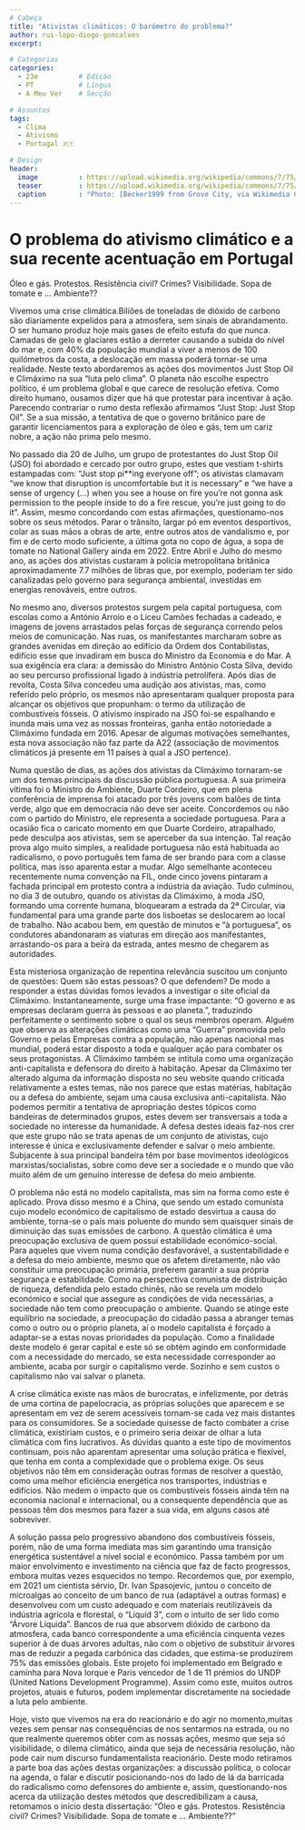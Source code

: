 ```yaml
---
# Cabeça
title: "Ativistas climáticos: O barómetro do problema?"
author: rui-lopo-diogo-goncalves
excerpt:

# Categorias
categories:
  - 23e          # Edição
  - PT           # Língua
  - A Meu Ver    # Secção

# Assuntos
tags:
  - Clima 
  - Ativismo
  - Portugal 🇵🇹

# Design
header:
  image          : https://upload.wikimedia.org/wikipedia/commons/7/75/Global_Climate_Strike_IMG_0241_%2840438403403%29.jpg
  teaser         : https://upload.wikimedia.org/wikipedia/commons/7/75/Global_Climate_Strike_IMG_0241_%2840438403403%29.jpg 
  caption        : "Photo: [Becker1999 from Grove City, via Wikimedia Commons](https://commons.wikimedia.org/wiki/File:Global_Climate_Strike_IMG_0241_(40438403403).jpg)"
---
```


# O problema do ativismo climático e a sua recente acentuação em Portugal

Óleo e gás. Protestos. Resistência civil? Crimes? Visibilidade. Sopa de tomate e … Ambiente??

Vivemos uma crise climática.Biliões de toneladas de dióxido de carbono são diariamente expelidos para a atmosfera, sem sinais de abrandamento. O ser humano produz hoje mais gases de efeito estufa do que nunca. Camadas de gelo e glaciares estão a derreter causando a subida do nível do mar e, com 40% da população mundial a viver a menos de 100 quilómetros da costa, a deslocação em massa poderá tornar-se uma realidade.
Neste texto abordaremos as ações dos movimentos Just Stop Oil e Climáximo na sua “luta pelo clima”. O planeta não escolhe espectro político, é um problema global e que carece de resolução efetiva. Como direito humano, ousamos dizer que há que protestar para incentivar à ação. Parecendo contrariar o rumo desta reflexão afirmamos “Just Stop: Just Stop Oil”.
Se a sua missão, a tentativa de que o governo britânico pare de garantir licenciamentos para a exploração de óleo e gás, tem um cariz nobre, a ação não prima pelo mesmo.

No passado dia 20 de Julho, um grupo de protestantes do Just Stop Oil (JSO) foi abordado e cercado por outro grupo, estes que vestiam t-shirts estampadas com: “Just stop pi**ing everyone off”; os ativistas clamavam “we know that disruption is uncomfortable but it is necessary” e “we have a sense of urgency (…) when you see a house on fire you’re not gonna ask permission to the people inside to do a fire rescue, you’re just going to do it”. Assim, mesmo concordando com estas afirmações, questionamo-nos sobre os seus métodos.
Parar o trânsito, largar pó em eventos desportivos, colar as suas mãos a obras de arte, entre outros atos de vandalismo e, por fim e de certo modo suficiente, a última gota no copo de água, a sopa de tomate no National Gallery ainda em 2022. Entre Abril e Julho do mesmo ano, as ações dos ativistas custaram à polícia metropolitana britânica aproximadamente 7.7 milhões de libras que, por exemplo, poderiam ter sido canalizadas pelo governo para segurança ambiental, investidas em energias renováveis, entre outros.

No mesmo ano, diversos protestos surgem pela capital portuguesa, com escolas como a António Arroio e o Liceu Camões fechadas a cadeado, e  imagens de jovens arrastados pelas forças de segurança correndo pelos meios de comunicação. Nas ruas, os manifestantes marcharam sobre as grandes avenidas em direção ao edifício da Ordem dos Contabilistas, edifício esse que invadiram em busca do Ministro da Economia e do Mar. A sua exigência era clara: a demissão do Ministro António Costa Silva, devido ao seu percurso profissional ligado à indústria petrolífera. Após dias de revolta, Costa Silva concedeu uma audição aos ativistas, mas, como referido pelo próprio, os mesmos não apresentaram qualquer proposta para alcançar os objetivos que propunham: o termo da utilização de combustíveis fósseis.
O ativismo inspirado na JSO foi-se espalhando e inunda mais uma vez as nossas fronteiras, ganha então notoriedade a Climáximo fundada em 2016. Apesar de algumas motivações semelhantes, esta nova associação não faz parte da A22 (associação de movimentos climáticos já presente em 11 países à qual a JSO pertence). 

Numa questão de dias, as ações dos ativistas da Climáximo tornaram-se um dos temas principais da discussão pública portuguesa. A sua primeira vítima foi o Ministro do Ambiente, Duarte Cordeiro, que em plena conferência de imprensa foi atacado por três jovens com balões de tinta verde, algo que em democracia não deve ser aceite. Concordemos ou não com o partido do Ministro, ele representa a sociedade portuguesa. Para a ocasião fica o caricato momento em que Duarte Cordeiro, atrapalhado, pede desculpa aos ativistas, sem se aperceber da sua intenção. Tal reação prova algo muito simples, a realidade portuguesa não está habituada ao radicalismo, o povo português tem fama de ser brando para com a classe política, mas isso aparenta estar a mudar. Algo semelhante aconteceu recentemente numa convenção na FIL, onde cinco jovens pintaram a fachada principal em protesto contra a indústria da aviação. Tudo culminou, no dia 3 de outubro, quando os ativistas da Climáximo, à moda JSO, formando uma corrente humana, bloquearam a estrada da 2ª Circular, via fundamental para uma grande parte dos lisboetas se deslocarem ao local de trabalho. Não acabou bem, em questão de minutos e “à portuguesa”, os condutores abandonaram as viaturas em direção aos manifestantes, arrastando-os para a beira da estrada, antes mesmo de chegarem as autoridades.

Esta misteriosa organização de repentina relevância suscitou um conjunto de questões: Quem são estas pessoas? O que defendem? 
De modo a responder a estas dúvidas fomos levados a investigar o site oficial da Climáximo. Instantaneamente, surge uma frase impactante: “O governo e as empresas declaram guerra às pessoas e ao planeta.”, traduzindo perfeitamente o sentimento sobre o qual os seus membros operam. Alguém que observa as alterações climáticas como uma “Guerra” promovida pelo Governo e pelas Empresas contra a população, não apenas nacional mas mundial, poderá estar disposto a toda e qualquer ação para combater os seus protagonistas.
A Climáximo também se intitula como uma organização anti-capitalista e defensora do direito à habitação. Apesar da Climáximo ter alterado alguma da informação disposta no seu website quando criticada relativamente a estes temas, não nos parece que estas matérias, habitação ou a defesa do ambiente, sejam uma causa exclusiva anti-capitalista. Não podemos permitir a tentativa de apropriação destes tópicos como bandeiras de determinados grupos, estes devem ser transversais a toda a sociedade no interesse da humanidade. A defesa destes ideais faz-nos crer que este grupo não se trata apenas de um conjunto de ativistas, cujo interesse é única e exclusivamente defender e salvar o meio ambiente. Subjacente à sua principal bandeira têm por base movimentos ideológicos marxistas/socialistas, sobre como deve ser a sociedade e o mundo que vão muito além de um genuíno interesse de defesa do meio ambiente.

O problema não está no modelo capitalista, mas sim na forma como este é aplicado. Prova disso mesmo é a China, que sendo um estado comunista cujo modelo económico de capitalismo de estado desvirtua a causa do ambiente, torna-se o país mais poluente do mundo sem quaisquer sinais de diminuição das suas emissões de carbono.
A questão climática é uma preocupação exclusiva de quem possui estabilidade económico-social. Para aqueles que vivem numa condição desfavorável, a sustentabilidade e a defesa do meio ambiente, mesmo que os afetem diretamente, não vão constituir uma preocupação primária, preferem garantir a sua própria segurança e estabilidade. Como na perspectiva comunista de distribuição de riqueza, defendida pelo estado chinês, não se revela um modelo económico e social que assegure as condições de vida necessárias, a sociedade não tem como preocupação o ambiente. 
Quando se atinge este equilíbrio na sociedade, a preocupação do cidadão passa a abranger temas como o outro ou o próprio planeta, aí o modelo capitalista é forçado a adaptar-se a estas novas prioridades da população. Como a finalidade deste modelo é gerar capital e este só se obtém agindo em conformidade com a necessidade do mercado, se esta necessidade corresponder ao ambiente, acaba por surgir o capitalismo verde. Sozinho e sem custos o capitalismo não vai salvar o planeta.

A crise climática existe nas mãos de burocratas, e infelizmente, por detrás de uma cortina de papelocracia, as próprias soluções que aparecem e se apresentam em vez de serem acessíveis tornam-se cada vez mais distantes para os consumidores. Se a sociedade quisesse de facto combater a crise climática, existiriam custos, e o primeiro seria deixar de olhar a luta climática com fins lucrativos.
As dúvidas quanto a este tipo de movimentos continuam, pois não aparentam apresentar uma solução prática e flexível, que tenha em conta a complexidade que o problema exige. Os seus objetivos não têm em consideração outras formas de resolver a questão, como uma melhor eficiência energética nos transportes, indústrias e edifícios. Não medem o impacto que os combustíveis fósseis ainda têm na economia nacional e internacional, ou a consequente dependência que as pessoas têm dos mesmos para fazer a sua vida, em alguns casos até sobreviver. 

A solução passa pelo progressivo abandono dos combustíveis fósseis, porém, não de uma forma imediata mas sim garantindo uma transição energética sustentável a nível social e económico. Passa também por um maior envolvimento e investimento na ciência que faz de facto progressos, embora muitas vezes esquecidos no tempo. Recordemos que, por exemplo, em 2021 um cientista sérvio, Dr. Ivan Spasojevic, juntou o conceito de microalgas ao conceito de um banco de rua (adaptável a outras formas) e desenvolveu com um custo adequado e com materiais reutilizáveis da indústria agrícola e florestal, o “Liquid 3”, com o intuito de ser lido como “Árvore Líquida”. Bancos de rua que absorvem dióxido de carbono da atmosfera, cada banco correspondente a uma eficiência cinquenta vezes superior à de duas árvores adultas, não com o objetivo de substituir árvores mas de reduzir a pegada carbónica das cidades, que estima-se produzirem 75% das emissões globais. Este projeto foi implementado em Belgrado e caminha para Nova Iorque e Paris vencedor de 1 de 11 prémios do UNDP (United Nations Development Programme). Assim como este, muitos outros projetos, atuais e futuros, podem implementar discretamente na sociedade a luta pelo ambiente.

Hoje, visto que vivemos na era do reacionário e do agir no momento,muitas vezes sem pensar nas consequências de nos sentarmos na estrada, ou no que realmente queremos obter com as nossas ações, mesmo que seja só visibilidade, o dilema climático, ainda que seja de necessária resolução, não pode cair num discurso fundamentalista reacionário. Deste modo retiramos a parte boa das ações destas organizações: a discussão política, o colocar na agenda, o falar e discutir posicionando-nos do lado de lá da barricada do radicalismo como defensores do ambiente e, assim, questionando-nos acerca da utilização destes métodos que descredibilizam a causa, retomamos o início desta dissertação: “Óleo e gás. Protestos. Resistência civil? Crimes? Visibilidade. Sopa de tomate e … Ambiente??”
